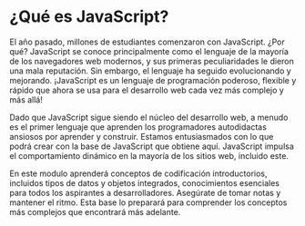 # ¿Qué es JavaScript?

El año pasado, millones de estudiantes comenzaron con JavaScript. ¿Por qué? JavaScript se conoce principalmente como el lenguaje de la mayoría de los navegadores web modernos, y sus primeras peculiaridades le dieron una mala reputación. Sin embargo, el lenguaje ha seguido evolucionando y mejorando. ¡JavaScript es un lenguaje de programación poderoso, flexible y rápido que ahora se usa para el desarrollo web cada vez más complejo y más allá!

Dado que JavaScript sigue siendo el núcleo del desarrollo web, a menudo es el primer lenguaje que aprenden los programadores autodidactas ansiosos por aprender y construir. Estamos entusiasmados con lo que podrá crear con la base de JavaScript que obtiene aquí. JavaScript impulsa el comportamiento dinámico en la mayoría de los sitios web, incluido este.

En este modulo aprenderá conceptos de codificación introductorios, incluidos tipos de datos y objetos integrados, conocimientos esenciales para todos los aspirantes a desarrolladores. Asegúrate de tomar notas y mantener el ritmo. Esta base lo preparará para comprender los conceptos más complejos que encontrará más adelante.